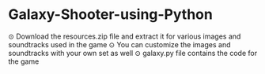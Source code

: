 # Galaxy-Shooter-using-Python
⊙ Download the resources.zip file and extract it for various images and soundtracks used in the game
⊙ You can customize the images and soundtracks with your own set as well
⊙ galaxy.py file contains the code for the game
